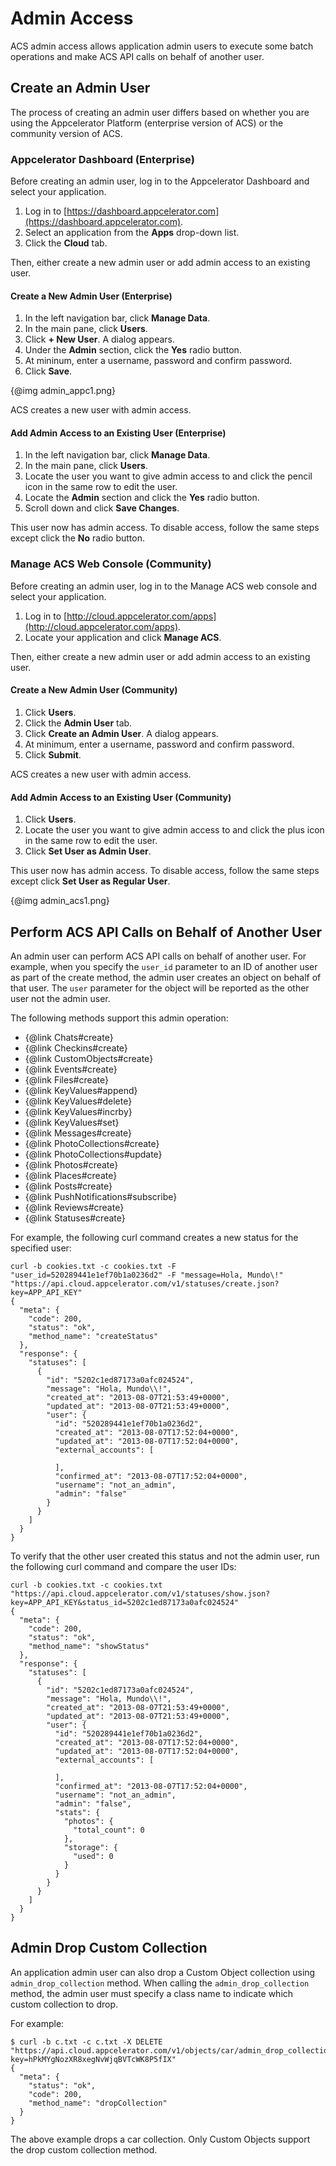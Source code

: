 # Admin Access

ACS admin access allows application admin users to execute some batch
operations and make ACS API calls on behalf of another user.

## Create an Admin User

The process of creating an admin user differs based on whether you are using the Appcelerator
Platform (enterprise version of ACS) or the community version of ACS.

### Appcelerator Dashboard (Enterprise)

Before creating an admin user, log in to the Appcelerator Dashboard and select your application.

  1. Log in to [https://dashboard.appcelerator.com](https://dashboard.appcelerator.com).
  2. Select an application from the **Apps** drop-down list.
  3. Click the **Cloud** tab.

Then, either create a new admin user or add admin access to an existing user.

#### Create a New Admin User (Enterprise)

  1. In the left navigation bar, click **Manage Data**.
  2. In the main pane, click **Users**.
  3. Click **+ New User**. A dialog appears.
  4. Under the **Admin** section, click the **Yes** radio button.
  5. At mininum, enter a username, password and confirm password.
  6. Click **Save**.

{@img admin_appc1.png}

ACS creates a new user with admin access.

#### Add Admin Access to an Existing User (Enterprise)

  1. In the left navigation bar, click **Manage Data**.
  2. In the main pane, click **Users**.
  3. Locate the user you want to give admin access to and click the pencil icon in the same row to
     edit the user.
  4. Locate the **Admin** section and click the **Yes** radio button.
  5. Scroll down and click **Save Changes**.

This user now has admin access.  To disable access, follow the same steps except click the **No**
radio button.

### Manage ACS Web Console (Community)

Before creating an admin user, log in to the Manage ACS web console and select your application.

  1. Log in to [http://cloud.appcelerator.com/apps](http://cloud.appcelerator.com/apps).
  2. Locate your application and click **Manage ACS**.

Then, either create a new admin user or add admin access to an existing user.

#### Create a New Admin User (Community)

  1. Click **Users**.
  2. Click the **Admin User** tab.
  3. Click **Create an Admin User**. A dialog appears.
  4. At minimum, enter a username, password and confirm password.
  5. Click **Submit**.

ACS creates a new user with admin access.

#### Add Admin Access to an Existing User (Community)

  1. Click **Users**.
  2. Locate the user you want to give admin access to and click the plus icon in the same row to
     edit the user.
  3. Click **Set User as Admin User**.

This user now has admin access.  To disable access, follow the same steps except click **Set User as Regular User**.

{@img admin_acs1.png}

## Perform ACS API Calls on Behalf of Another User

An admin user can perform ACS API calls on behalf of another user.  For example, when you
specify the `user_id` parameter to an ID of another user as part of the create method,
the admin user creates an object on behalf of that user. The `user` parameter for the object
will be reported as the other user not the admin user.

The following methods support this admin operation:

 * {@link Chats#create}
 * {@link Checkins#create}
 * {@link CustomObjects#create}
 * {@link Events#create}
 * {@link Files#create}
 * {@link KeyValues#append}
 * {@link KeyValues#delete}
 * {@link KeyValues#incrby}
 * {@link KeyValues#set}
 * {@link Messages#create}
 * {@link PhotoCollections#create}
 * {@link PhotoCollections#update}
 * {@link Photos#create}
 * {@link Places#create}
 * {@link Posts#create}
 * {@link PushNotifications#subscribe}
 * {@link Reviews#create}
 * {@link Statuses#create}

For example, the following curl command creates a new status for the specified user:

    curl -b cookies.txt -c cookies.txt -F "user_id=520289441e1ef70b1a0236d2" -F "message=Hola, Mundo\!" "https://api.cloud.appcelerator.com/v1/statuses/create.json?key=APP_API_KEY"
    {
      "meta": {
        "code": 200,
        "status": "ok",
        "method_name": "createStatus"
      },
      "response": {
        "statuses": [
          {
            "id": "5202c1ed87173a0afc024524",
            "message": "Hola, Mundo\\!",
            "created_at": "2013-08-07T21:53:49+0000",
            "updated_at": "2013-08-07T21:53:49+0000",
            "user": {
              "id": "520289441e1ef70b1a0236d2",
              "created_at": "2013-08-07T17:52:04+0000",
              "updated_at": "2013-08-07T17:52:04+0000",
              "external_accounts": [

              ],
              "confirmed_at": "2013-08-07T17:52:04+0000",
              "username": "not_an_admin",
              "admin": "false"
            }
          }
        ]
      }
    }


To verify that the other user created this status and not the admin user, run the following curl
command and compare the user IDs:

    curl -b cookies.txt -c cookies.txt "https://api.cloud.appcelerator.com/v1/statuses/show.json?key=APP_API_KEY&status_id=5202c1ed87173a0afc024524"
    {
      "meta": {
        "code": 200,
        "status": "ok",
        "method_name": "showStatus"
      },
      "response": {
        "statuses": [
          {
            "id": "5202c1ed87173a0afc024524",
            "message": "Hola, Mundo\\!",
            "created_at": "2013-08-07T21:53:49+0000",
            "updated_at": "2013-08-07T21:53:49+0000",
            "user": {
              "id": "520289441e1ef70b1a0236d2",
              "created_at": "2013-08-07T17:52:04+0000",
              "updated_at": "2013-08-07T17:52:04+0000",
              "external_accounts": [

              ],
              "confirmed_at": "2013-08-07T17:52:04+0000",
              "username": "not_an_admin",
              "admin": "false",
              "stats": {
                "photos": {
                  "total_count": 0
                },
                "storage": {
                  "used": 0
                }
              }
            }
          }
        ]
      }
    }

<!-- 

## Admin Batch Delete

Admin Batch Delete allow admin users to delete multiple ACS objects in one
delete operation. ACS provides an API end point named
`admin_batch_delete` for application admin users. When calling the `admin_batch_delete`
method, the admin user provides a query condition to select the objects to
delete. The query condition is provided by passing the `where` parameter. If
`where` is omitted, all objects are deleted.  
  
For example:
    
     $curl -b cookies.txt -c cookies.txt -X DELETE -F "where={\"favorite_color\":\"blue\"}" https://api.cloud.appcelerator.com/v1/users/admin_batch_delete.json?key=xBzAKXWFl36S4MAD7KNt2jw30EKM4Kxn 	
     {
      "meta": {
        "status": "ok",
        "code": 200,
        "method_name": "adminBatchDelete"
      }
    }
     

The following ACS objects allow admins to perform batch
delete operations:

  * {@link Checkins}
  * {@link PhotoCollections}
  * {@link Events}
  * {@link Files}
  * {@link CustomObjects}
  * {@link Photos}
  * {@link Places}
  * {@link Posts}
  * {@link Statuses}
  * {@link Users}

-->

## Admin Drop Custom Collection

An application admin user can also drop a Custom Object collection using 
`admin_drop_collection` method. When calling the `admin_drop_collection` method, 
the admin user must specify a class name to indicate which custom collection to drop.  
  
For example:

    $ curl -b c.txt -c c.txt -X DELETE "https://api.cloud.appcelerator.com/v1/objects/car/admin_drop_collection.json?key=hPkMYgNozXR8xegNvWjqBVTcWK8P5fIX"
    {
      "meta": {
        "status": "ok",
        "code": 200,
        "method_name": "dropCollection"
      }
    }
     
The above example drops a car collection. Only Custom Objects support the drop
custom collection method.

